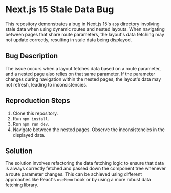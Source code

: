 # Next.js 15 Stale Data Bug

This repository demonstrates a bug in Next.js 15's `app` directory involving stale data when using dynamic routes and nested layouts.  When navigating between pages that share route parameters, the layout's data fetching may not update correctly, resulting in stale data being displayed.

## Bug Description
The issue occurs when a layout fetches data based on a route parameter, and a nested page also relies on that same parameter.  If the parameter changes during navigation within the nested pages, the layout's data may not refresh, leading to inconsistencies.

## Reproduction Steps
1. Clone this repository.
2. Run `npm install`.
3. Run `npm run dev`.
4. Navigate between the nested pages. Observe the inconsistencies in the displayed data.

## Solution
The solution involves refactoring the data fetching logic to ensure that data is always correctly fetched and passed down the component tree whenever a route parameter changes. This can be achieved using different approaches like React's `useMemo` hook or by using a more robust data fetching library.

